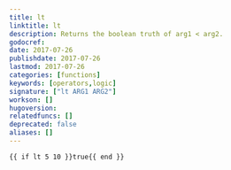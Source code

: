 ```yaml
---
title: lt
linktitle: lt
description: Returns the boolean truth of arg1 < arg2.
godocref:
date: 2017-07-26
publishdate: 2017-07-26
lastmod: 2017-07-26
categories: [functions]
keywords: [operators,logic]
signature: ["lt ARG1 ARG2"]
workson: []
hugoversion:
relatedfuncs: []
deprecated: false
aliases: []
---
```



```
{{ if lt 5 10 }}true{{ end }}
```
